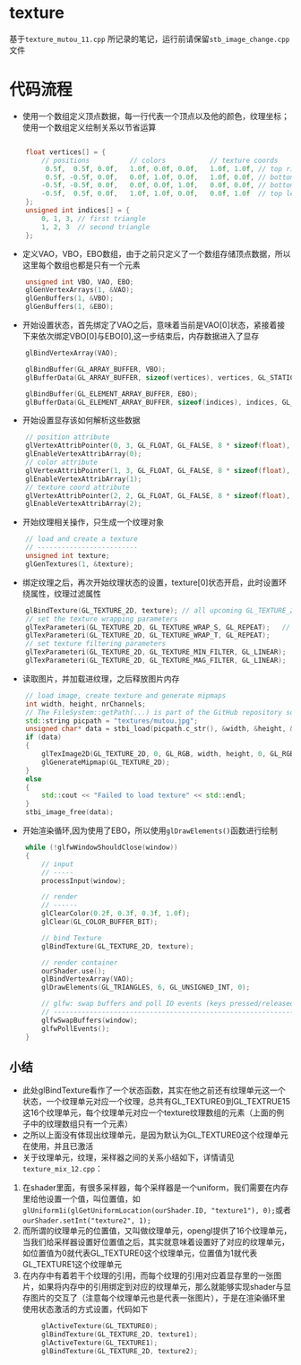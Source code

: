 # texture

基于`texture_mutou_11.cpp` 所记录的笔记，运行前请保留`stb_image_change.cpp`文件

# 代码流程
- 使用一个数组定义顶点数据，每一行代表一个顶点以及他的颜色，纹理坐标；使用一个数组定义绘制关系以节省运算
```cpp

    float vertices[] = {
        // positions          // colors           // texture coords
         0.5f,  0.5f, 0.0f,   1.0f, 0.0f, 0.0f,   1.0f, 1.0f, // top right
         0.5f, -0.5f, 0.0f,   0.0f, 1.0f, 0.0f,   1.0f, 0.0f, // bottom right
        -0.5f, -0.5f, 0.0f,   0.0f, 0.0f, 1.0f,   0.0f, 0.0f, // bottom left
        -0.5f,  0.5f, 0.0f,   1.0f, 1.0f, 0.0f,   0.0f, 1.0f  // top left 
    };
    unsigned int indices[] = {
        0, 1, 3, // first triangle
        1, 2, 3  // second triangle
    };
```
- 定义VAO，VBO，EBO数组，由于之前只定义了一个数组存储顶点数据，所以这里每个数组也都是只有一个元素
```cpp
    unsigned int VBO, VAO, EBO;
    glGenVertexArrays(1, &VAO);
    glGenBuffers(1, &VBO);
    glGenBuffers(1, &EBO);
```
- 开始设置状态，首先绑定了VAO之后，意味着当前是VAO[0]状态，紧接着接下来依次绑定VBO[0]与EBO[0],这一步结束后，内存数据进入了显存
```cpp
    glBindVertexArray(VAO);

    glBindBuffer(GL_ARRAY_BUFFER, VBO);
    glBufferData(GL_ARRAY_BUFFER, sizeof(vertices), vertices, GL_STATIC_DRAW);

    glBindBuffer(GL_ELEMENT_ARRAY_BUFFER, EBO);
    glBufferData(GL_ELEMENT_ARRAY_BUFFER, sizeof(indices), indices, GL_STATIC_DRAW);
```
- 开始设置显存该如何解析这些数据
```cpp
    // position attribute
    glVertexAttribPointer(0, 3, GL_FLOAT, GL_FALSE, 8 * sizeof(float), (void*)0);
    glEnableVertexAttribArray(0);
    // color attribute
    glVertexAttribPointer(1, 3, GL_FLOAT, GL_FALSE, 8 * sizeof(float), (void*)(3 * sizeof(float)));
    glEnableVertexAttribArray(1);
    // texture coord attribute
    glVertexAttribPointer(2, 2, GL_FLOAT, GL_FALSE, 8 * sizeof(float), (void*)(6 * sizeof(float)));
    glEnableVertexAttribArray(2);

```
- 开始纹理相关操作，只生成一个纹理对象
```cpp
    // load and create a texture 
    // -------------------------
    unsigned int texture;
    glGenTextures(1, &texture);
```
- 绑定纹理之后，再次开始纹理状态的设置，texture[0]状态开启，此时设置环绕属性，纹理过滤属性
```cpp
    glBindTexture(GL_TEXTURE_2D, texture); // all upcoming GL_TEXTURE_2D operations now have effect on this texture object
    // set the texture wrapping parameters
    glTexParameteri(GL_TEXTURE_2D, GL_TEXTURE_WRAP_S, GL_REPEAT);	// set texture wrapping to GL_REPEAT (default wrapping method)
    glTexParameteri(GL_TEXTURE_2D, GL_TEXTURE_WRAP_T, GL_REPEAT);
    // set texture filtering parameters
    glTexParameteri(GL_TEXTURE_2D, GL_TEXTURE_MIN_FILTER, GL_LINEAR);
    glTexParameteri(GL_TEXTURE_2D, GL_TEXTURE_MAG_FILTER, GL_LINEAR);
```
- 读取图片，并加载进纹理，之后释放图片内存
```cpp
    // load image, create texture and generate mipmaps
    int width, height, nrChannels;
    // The FileSystem::getPath(...) is part of the GitHub repository so we can find files on any IDE/platform; replace it with your own image path.
    std::string picpath = "textures/mutou.jpg";
    unsigned char* data = stbi_load(picpath.c_str(), &width, &height, &nrChannels, 0);
    if (data)
    {
        glTexImage2D(GL_TEXTURE_2D, 0, GL_RGB, width, height, 0, GL_RGB, GL_UNSIGNED_BYTE, data);
        glGenerateMipmap(GL_TEXTURE_2D);
    }
    else
    {
        std::cout << "Failed to load texture" << std::endl;
    }
    stbi_image_free(data);
```
- 开始渲染循环,因为使用了EBO，所以使用`glDrawElements()`函数进行绘制
```cpp
    while (!glfwWindowShouldClose(window))
    {
        // input
        // -----
        processInput(window);

        // render
        // ------
        glClearColor(0.2f, 0.3f, 0.3f, 1.0f);
        glClear(GL_COLOR_BUFFER_BIT);

        // bind Texture
        glBindTexture(GL_TEXTURE_2D, texture);

        // render container
        ourShader.use();
        glBindVertexArray(VAO);
        glDrawElements(GL_TRIANGLES, 6, GL_UNSIGNED_INT, 0);

        // glfw: swap buffers and poll IO events (keys pressed/released, mouse moved etc.)
        // -------------------------------------------------------------------------------
        glfwSwapBuffers(window);
        glfwPollEvents();
    }
```

## 小结
- 此处glBindTexture看作了一个状态函数，其实在他之前还有纹理单元这一个状态，一个纹理单元对应一个纹理，总共有GL_TEXTURE0到GL_TEXTRUE15这16个纹理单元，每个纹理单元对应一个texture纹理数组的元素（上面的例子中的纹理数组只有一个元素）
- 之所以上面没有体现出纹理单元，是因为默认为GL_TEXTURE0这个纹理单元在使用，并且已激活
- 关于纹理单元，纹理，采样器之间的关系小结如下，详情请见`texture_mix_12.cpp`：
1. 在shader里面，有很多采样器，每个采样器是一个uniform，我们需要在内存里给他设置一个值，叫位置值，如`glUniform1i(glGetUniformLocation(ourShader.ID, "texture1"), 0);`或者`ourShader.setInt("texture2", 1);`
2. 而所谓的纹理单元的位置值，又叫做纹理单元，opengl提供了16个纹理单元，当我们给采样器设置好位置值之后，其实就意味着设置好了对应的纹理单元，如位置值为0就代表GL_TEXTURE0这个纹理单元，位置值为1就代表GL_TEXTURE1这个纹理单元
3. 在内存中有着若干个纹理的引用，而每个纹理的引用对应着显存里的一张图片，如果将内存中的引用绑定到对应的纹理单元，那么就能够实现shader与显存图片的交互了（注意每个纹理单元也是代表一张图片），于是在渲染循环里使用状态激活的方式设置，代码如下
```cpp
        glActiveTexture(GL_TEXTURE0);
        glBindTexture(GL_TEXTURE_2D, texture1);
        glActiveTexture(GL_TEXTURE1);
        glBindTexture(GL_TEXTURE_2D, texture2);
```